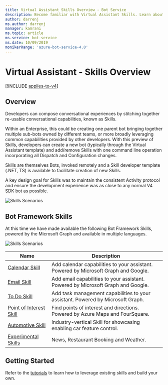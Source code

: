 ```yaml
---
title: Virtual Assistant Skills Overview - Bot Service
description: Become familiar with Virtual Assistant Skills. Learn about the Bot Framework Skills that are available for use in bots, such as calendar and email skills.
author: darrenj
ms.author: darrenj
manager: kamrani
ms.topic: article
ms.service: bot-service
ms.date: 10/09/2019
monikerRange: 'azure-bot-service-4.0'
---
```


# Virtual Assistant - Skills Overview

[!INCLUDE [applies-to-v4](../includes/applies-to-v4-current.md)]

## Overview

Developers can compose conversational experiences by stitching together re-usable conversational capabilities, known as Skills.

Within an Enterprise, this could be creating one parent bot bringing together multiple sub-bots owned by different teams, or more broadly leveraging common capabilities provided by other developers. With this preview of Skills, developers can create a new bot (typically through the Virtual Assistant template) and add/remove Skills with one command line operation incorporating all Dispatch and Configuration changes.

Skills are themselves Bots, invoked remotely and a Skill developer template (.NET, TS) is available to facilitate creation of new Skills.

A key design goal for Skills was to maintain the consistent Activity protocol and ensure the development experience was as close to any normal V4 SDK bot as possible. 

![Skills Scenarios](./media/enterprise-template/skills-scenarios.png)

## Bot Framework Skills

At this time we have made available the following Bot Framework Skills, powered by the Microsoft Graph and available in multiple languages.

![Skills Scenarios](./media/enterprise-template/skills-at-build.png)

| Name | Description |
| ---- | ----------- |
|[Calendar Skill](https://aka.ms/bf-calendar-skill)|Add calendar capabilities to your assistant. Powered by Microsoft Graph and Google.|
|[Email Skill](https://aka.ms/bf-email-skill)|Add email capabilities to your assistant. Powered by Microsoft Graph and Google.|
|[To Do Skill](https://aka.ms/bf-todo-skill)|Add task management capabilities to your assistant. Powered by Microsoft Graph.|
|[Point of Interest Skill](https://aka.ms/bf-poi-skill)|Find points of interest and directions. Powered by Azure Maps and FourSquare.|
|[Automotive Skill](https://aka.ms/bf-auto-skill)|Industry-vertical Skill for showcasing enabling car feature control.|
|[Experimental Skills](https://aka.ms/bf-experimental-skills)|News, Restaurant Booking and Weather.|

## Getting Started

Refer to the [tutorials](https://aka.ms/bfs-tutorials) to learn how to leverage existing skills and build your own.
